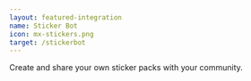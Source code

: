 ```yaml
---
layout: featured-integration
name: Sticker Bot
icon: mx-stickers.png
target: /stickerbot
---
```


Create and share your own sticker packs with your community.
